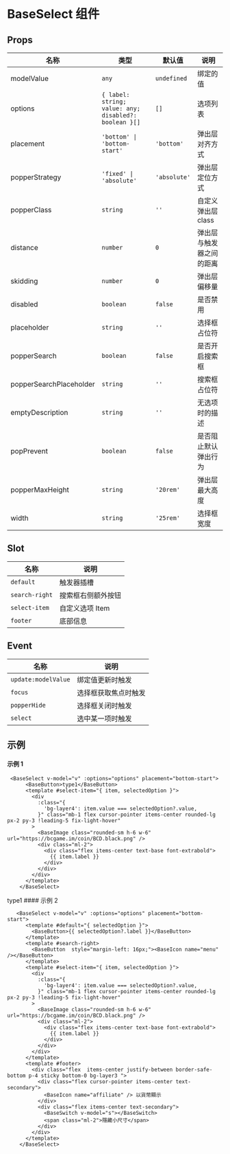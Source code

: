 # BaseSelect 组件

<script setup>
    import {ref} from 'vue'
import { BaseButton, BaseImage, BaseSelect,BaseIcon,BaseSwitch } from '../index.ts'
const options = [
  { label: '1', value: 1 },
  { label: '2', value: 2 },
  { label: '3', value: 3 },
  { label: '1', value: 4 },
  { label: '2', value: 5 },
  { label: '3', value: 6 },
  { label: '1', value: 7 },
  { label: '2', value: 8 },
  { label: '3', value: 9 },
  { label: '1', value: 10 },
  { label: '2', value: 11 },
  { label: '3', value: 12 },
]
const v = ref(1)
const s = ref(true)
</script>

## Props

| 名称                    | 类型                                                  | 默认值       | 说明                     |
| ----------------------- | ----------------------------------------------------- | ------------ | ------------------------ |
| modelValue              | `any`                                                 | `undefined`  | 绑定的值                 |
| options                 | `{ label: string; value: any; disabled?: boolean }[]` | `[]`         | 选项列表                 |
| placement               | `'bottom' \| 'bottom-start'`                          | `'bottom'`   | 弹出层对齐方式           |
| popperStrategy          | `'fixed' \| 'absolute'`                               | `'absolute'` | 弹出层定位方式           |
| popperClass             | `string`                                              | `''`         | 自定义弹出层 class       |
| distance                | `number`                                              | `0`          | 弹出层与触发器之间的距离 |
| skidding                | `number`                                              | `0`          | 弹出层偏移量             |
| disabled                | `boolean`                                             | `false`      | 是否禁用                 |
| placeholder             | `string`                                              | `''`         | 选择框占位符             |
| popperSearch            | `boolean`                                             | `false`      | 是否开启搜索框           |
| popperSearchPlaceholder | `string`                                              | `''`         | 搜索框占位符             |
| emptyDescription        | `string`                                              | `''`         | 无选项时的描述           |
| popPrevent              | `boolean`                                             | `false`      | 是否阻止默认弹出行为     |
| popperMaxHeight         | `string`                                              | `'20rem'`    | 弹出层最大高度           |
| width                   | `string`                                              | `'25rem'`    | 选择框宽度               |

## Slot

| 名称           | 说明               |
| -------------- | ------------------ |
| `default`      | 触发器插槽         |
| `search-right` | 搜索框右侧额外按钮 |
| `select-item`  | 自定义选项 Item    |
| `footer`       | 底部信息           |

## Event

| 名称                | 说明                 |
| ------------------- | -------------------- |
| `update:modelValue` | 绑定值更新时触发     |
| `focus`             | 选择框获取焦点时触发 |
| `popperHide`        | 选择框关闭时触发     |
| `select`            | 选中某一项时触发     |

## 示例

#### 示例 1

```vue
 <BaseSelect v-model="v" :options="options" placement="bottom-start">
      <BaseButton>type1</BaseButton>
      <template #select-item="{ item, selectedOption }">
        <div
          :class="{
            'bg-layer4': item.value === selectedOption?.value,
          }" class="mb-1 flex cursor-pointer items-center rounded-lg px-2 py-3 !leading-5 fix-light-hover"
        >
          <BaseImage class="rounded-sm h-6 w-6" url="https://bcgame.im/coin/BCD.black.png" />
          <div class="ml-2">
            <div class="flex items-center text-base font-extrabold">
              {{ item.label }}
            </div>
          </div>
        </div>
      </template>
    </BaseSelect>
```

<BaseSelect v-model="v" :options="options" placement="bottom-start">
    <BaseButton>type1</BaseButton>
    <template #select-item="{ item, selectedOption }">
    <div
        :class="{
        'bg-layer4': item.value === selectedOption?.value,
        }" class="mb-1 flex cursor-pointer items-center rounded-lg px-2 py-3 !leading-5 fix-light-hover"
    >
        <BaseImage class="rounded-sm h-6 w-6" url="https://bcgame.im/coin/BCD.black.png" />
        <div class="ml-2">
        <div class="flex items-center text-base font-extrabold">
            {{ item.label }}
        </div>
        </div>
    </div>
    </template>
</BaseSelect>
#### 示例 2

```vue
   <BaseSelect v-model="v" :options="options" placement="bottom-start">
      <template #default="{ selectedOption }">
        <BaseButton>{{ selectedOption?.label }}</BaseButton>
      </template>
      <template #search-right>
        <BaseButton  style="margin-left: 16px;"><BaseIcon name="menu" /></BaseButton>
      </template>
      <template #select-item="{ item, selectedOption }">
        <div
          :class="{
            'bg-layer4': item.value === selectedOption?.value,
          }" class="mb-1 flex cursor-pointer items-center rounded-lg px-2 py-3 !leading-5 fix-light-hover"
        >
          <BaseImage class="rounded-sm h-6 w-6" url="https://bcgame.im/coin/BCD.black.png" />
          <div class="ml-2">
            <div class="flex items-center text-base font-extrabold">
              {{ item.label }}
            </div>
          </div>
        </div>
      </template>
      <template #footer>
        <div class="flex  items-center justify-between border-safe-bottom p-4 sticky bottom-0 bg-layer3 ">
          <div class="flex cursor-pointer items-center text-secondary">
            <BaseIcon name="affiliate" /> 以貨幣顯示
          </div>
          <div class="flex items-center text-secondary">
            <BaseSwitch v-model="s"></BaseSwitch>
            <span class="ml-2">隱藏小尺寸</span>
          </div>
        </div>
      </template>
    </BaseSelect>
```

   <BaseSelect v-model="v" :options="options" placement="bottom-start">
      <template #default="{ selectedOption }">
        <BaseButton>{{ selectedOption?.label }}</BaseButton>
      </template>
      <template #search-right>
        <BaseButton  style="margin-left: 16px;"><BaseIcon name="menu" /></BaseButton>
      </template>
      <template #select-item="{ item, selectedOption }">
        <div
          :class="{
            'bg-layer4': item.value === selectedOption?.value,
          }" class="mb-1 flex cursor-pointer items-center rounded-lg px-2 py-3 !leading-5 fix-light-hover"
        >
          <BaseImage class="rounded-sm h-6 w-6" url="https://bcgame.im/coin/BCD.black.png" />
          <div class="ml-2">
            <div class="flex items-center text-base font-extrabold">
              {{ item.label }}
            </div>
          </div>
        </div>
      </template>
      <template #footer>
        <div class="flex  items-center justify-between border-safe-bottom p-4 sticky bottom-0 bg-layer3 ">
          <div class="flex cursor-pointer items-center text-secondary">
            <BaseIcon name="affiliate" /> 以貨幣顯示
          </div>
          <div class="flex items-center text-secondary">
            <BaseSwitch v-model="s"></BaseSwitch>
            <span class="ml-2">隱藏小尺寸</span>
          </div>
        </div>
      </template>
    </BaseSelect>
